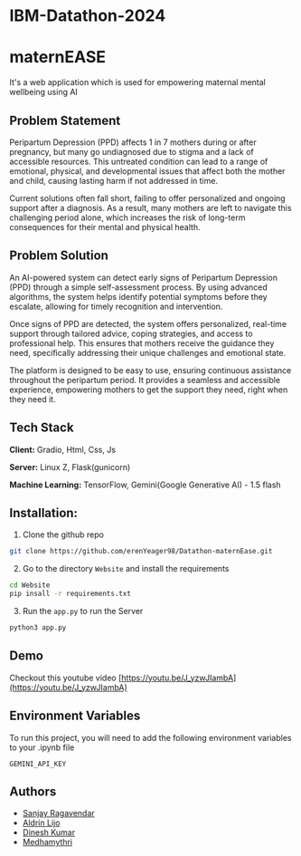 # IBM-Datathon-2024


# maternEASE

It's a web application which is used for empowering maternal mental wellbeing using AI

## Problem Statement

Peripartum Depression (PPD) affects 1 in 7 mothers during or after pregnancy, but many go undiagnosed due to stigma and a lack of accessible resources. This untreated condition can lead to a range of emotional, physical, and developmental issues that affect both the mother and child, causing lasting harm if not addressed in time.

Current solutions often fall short, failing to offer personalized and ongoing support after a diagnosis. As a result, many mothers are left to navigate this challenging period alone, which increases the risk of long-term consequences for their mental and physical health.

## Problem Solution

An AI-powered system can detect early signs of Peripartum Depression (PPD) through a simple self-assessment process. By using advanced algorithms, the system helps identify potential symptoms before they escalate, allowing for timely recognition and intervention.

Once signs of PPD are detected, the system offers personalized, real-time support through tailored advice, coping strategies, and access to professional help. This ensures that mothers receive the guidance they need, specifically addressing their unique challenges and emotional state.

The platform is designed to be easy to use, ensuring continuous assistance throughout the peripartum period. It provides a seamless and accessible experience, empowering mothers to get the support they need, right when they need it.

## Tech Stack

**Client:** Gradio, Html, Css, Js

**Server:** Linux Z, Flask(gunicorn)

**Machine Learning:** TensorFlow, Gemini(Google Generative AI) - 1.5 flash

## Installation:

1. Clone the github repo

```sh
git clone https://github.com/erenYeager98/Datathon-maternEase.git
```

2. Go to the directory `Website` and install the requirements

```sh
cd Website
pip insall -r requirements.txt
```

3. Run the `app.py` to run the Server

```sh
python3 app.py
```

## Demo

Checkout this youtube video [https://youtu.be/J_yzwJIambA](https://youtu.be/J_yzwJIambA)

## Environment Variables

To run this project, you will need to add the following environment variables to your .ipynb file

`GEMINI_API_KEY`

## Authors

- [Sanjay Ragavendar](https://www.github.com/sanjayragavendar)
- [Aldrin Lijo](https://github.com/aldrinlijo04)
- [Dinesh Kumar](https://github.com/erenyeager98)
- [Medhamythri](https://github.com/medhamythri)
